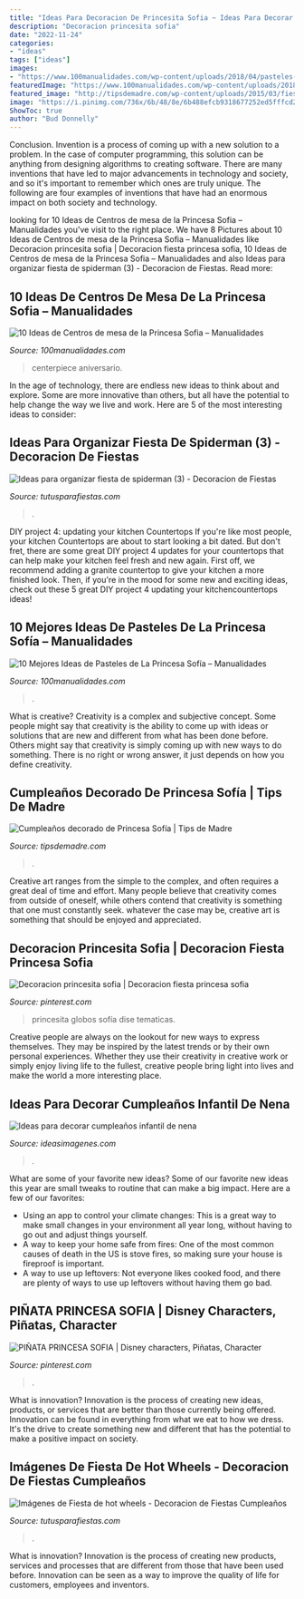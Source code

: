 ```yaml
---
title: "Ideas Para Decoracion De Princesita Sofia ~ Ideas Para Decorar Cumpleaños Infantil De Nena"
description: "Decoracion princesita sofia"
date: "2022-11-24"
categories:
- "ideas"
tags: ["ideas"]
images:
- "https://www.100manualidades.com/wp-content/uploads/2018/04/pasteles-de-la-princesa-sofia-4.jpg"
featuredImage: "https://www.100manualidades.com/wp-content/uploads/2018/04/centros-de-mesa-de-la-princesa-sofia-10.jpg"
featured_image: "http://tipsdemadre.com/wp-content/uploads/2015/03/fiesta-sofia.jpg"
image: "https://i.pinimg.com/736x/6b/48/8e/6b488efcb9318677252ed5fffcd20594.jpg"
ShowToc: true
author: "Bud Donnelly"
---
```



Conclusion.
Invention is a process of coming up with a new solution to a problem. In the case of computer programming, this solution can be anything from designing algorithms to creating software. There are many inventions that have led to major advancements in technology and society, and so it's important to remember which ones are truly unique. The following are four examples of inventions that have had an enormous impact on both society and technology.

	

		
looking for 10 Ideas de Centros de mesa de la Princesa Sofia – Manualidades you've visit to the right place. We have 8 Pictures about 10 Ideas de Centros de mesa de la Princesa Sofia – Manualidades like Decoracion princesita sofia | Decoracion fiesta princesa sofia, 10 Ideas de Centros de mesa de la Princesa Sofia – Manualidades and also Ideas para organizar fiesta de spiderman (3) - Decoracion de Fiestas. Read more:
		
    
## 10 Ideas De Centros De Mesa De La Princesa Sofia – Manualidades

<img loading=lazy src="https://www.100manualidades.com/wp-content/uploads/2018/04/centros-de-mesa-de-la-princesa-sofia-10.jpg" onerror="this.onerror=null;this.src='https://tse4.mm.bing.net/th?id=OIP.cLf9zPL1xR7Ml6hhatZC-QHaJ4&amp;pid=15.1';" alt="10 Ideas de Centros de mesa de la Princesa Sofia – Manualidades">

_Source: 100manualidades.com_

>centerpiece aniversario. 

	

In the age of technology, there are endless new ideas to think about and explore. Some are more innovative than others, but all have the potential to help change the way we live and work. Here are 5 of the most interesting ideas to consider: 

    
## Ideas Para Organizar Fiesta De Spiderman (3) - Decoracion De Fiestas

<img loading=lazy src="https://tutusparafiestas.com/wp-content/uploads/2017/02/Ideas-para-organizar-fiesta-de-spiderman-3.jpg" onerror="this.onerror=null;this.src='https://tse3.mm.bing.net/th?id=OIP.SYN7jg-LsFcfxYoIm-dnEwAAAA&amp;pid=15.1';" alt="Ideas para organizar fiesta de spiderman (3) - Decoracion de Fiestas">

_Source: tutusparafiestas.com_

>. 

	

DIY project 4: updating your kitchen Countertops
If you're like most people, your kitchen Countertops are about to start looking a bit dated. But don't fret, there are some great DIY project 4 updates for your countertops that can help make your kitchen feel fresh and new again. First off, we recommend adding a granite countertop to give your kitchen a more finished look. Then, if you're in the mood for some new and exciting ideas, check out these 5 great DIY project 4 updating your kitchencountertops ideas!

    
## 10 Mejores Ideas De Pasteles De La Princesa Sofía – Manualidades

<img loading=lazy src="https://www.100manualidades.com/wp-content/uploads/2018/04/pasteles-de-la-princesa-sofia-4.jpg" onerror="this.onerror=null;this.src='https://tse1.mm.bing.net/th?id=OIP.KGUhpZ-SGEl7goxTrKoTFAHaMS&amp;pid=15.1';" alt="10 Mejores Ideas de Pasteles de La Princesa Sofía – Manualidades">

_Source: 100manualidades.com_

>. 

	

What is creative?
Creativity is a complex and subjective concept. Some people might say that creativity is the ability to come up with ideas or solutions that are new and different from what has been done before. Others might say that creativity is simply coming up with new ways to do something. There is no right or wrong answer, it just depends on how you define creativity.

    
## Cumpleaños Decorado De Princesa Sofía | Tips De Madre

<img loading=lazy src="http://tipsdemadre.com/wp-content/uploads/2015/03/fiesta-sofia.jpg" onerror="this.onerror=null;this.src='https://tse4.mm.bing.net/th?id=OIP.B3sOeMkCZFnQ1U4mE9tlDwHaM-&amp;pid=15.1';" alt="Cumpleaños decorado de Princesa Sofía | Tips de Madre">

_Source: tipsdemadre.com_

>. 

	

Creative art ranges from the simple to the complex, and often requires a great deal of time and effort. Many people believe that creativity comes from outside of oneself, while others contend that creativity is something that one must constantly seek. whatever the case may be, creative art is something that should be enjoyed and appreciated.

    
## Decoracion Princesita Sofia | Decoracion Fiesta Princesa Sofia

<img loading=lazy src="https://i.pinimg.com/736x/6f/b2/2f/6fb22f1a7a86863d1b26db41d686c874.jpg" onerror="this.onerror=null;this.src='https://tse3.mm.bing.net/th?id=OIP.PE9UCCop-7sQokjQL1GXzQHaNK&amp;pid=15.1';" alt="Decoracion princesita sofia | Decoracion fiesta princesa sofia">

_Source: pinterest.com_

>princesita globos sofía dise tematicas. 

	

Creative people are always on the lookout for new ways to express themselves. They may be inspired by the latest trends or by their own personal experiences. Whether they use their creativity in creative work or simply enjoy living life to the fullest, creative people bring light into lives and make the world a more interesting place.

    
## Ideas Para Decorar Cumpleaños Infantil De Nena

<img loading=lazy src="https://ideasimagenes.com/wp-content/uploads/2017/07/IdeasNena22.jpg" onerror="this.onerror=null;this.src='https://tse2.mm.bing.net/th?id=OIP.KfGkBOgI_HWKZkqS6hNCMgHaIp&amp;pid=15.1';" alt="Ideas para decorar cumpleaños infantil de nena">

_Source: ideasimagenes.com_

>. 

	

What are some of your favorite new ideas?
Some of our favorite new ideas this year are small tweaks to routine that can make a big impact. Here are a few of our favorites: 
- Using an app to control your climate changes: This is a great way to make small changes in your environment all year long, without having to go out and adjust things yourself. 
- A way to keep your home safe from fires: One of the most common causes of death in the US is stove fires, so making sure your house is fireproof is important. 
- A way to use up leftovers: Not everyone likes cooked food, and there are plenty of ways to use up leftovers without having them go bad.

    
## PIÑATA PRINCESA SOFIA | Disney Characters, Piñatas, Character

<img loading=lazy src="https://i.pinimg.com/736x/6b/48/8e/6b488efcb9318677252ed5fffcd20594.jpg" onerror="this.onerror=null;this.src='https://tse3.mm.bing.net/th?id=OIP.tRHgNXCGRd1PAmIOCRPDTQHaJ3&amp;pid=15.1';" alt="PIÑATA PRINCESA SOFIA | Disney characters, Piñatas, Character">

_Source: pinterest.com_

>. 

	

What is innovation?
Innovation is the process of creating new ideas, products, or services that are better than those currently being offered. Innovation can be found in everything from what we eat to how we dress. It's the drive to create something new and different that has the potential to make a positive impact on society.

    
## Imágenes De Fiesta De Hot Wheels - Decoracion De Fiestas Cumpleaños

<img loading=lazy src="https://tutusparafiestas.com/wp-content/uploads/2018/05/imagenes-de-fiesta-de-hot-wheels-4-169x300.jpg" onerror="this.onerror=null;this.src='https://tse3.mm.bing.net/th?id=OIP.QO47WaTUXOTJl_HyeTdI6gAAAA&amp;pid=15.1';" alt="Imágenes de Fiesta de hot wheels - Decoracion de Fiestas Cumpleaños">

_Source: tutusparafiestas.com_

>. 

	

What is innovation?
Innovation is the process of creating new products, services and processes that are different from those that have been used before. Innovation can be seen as a way to improve the quality of life for customers, employees and inventors.

